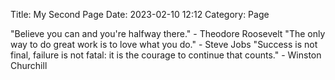 Title: My Second Page
Date: 2023-02-10 12:12
Category: Page

"Believe you can and you're halfway there." - Theodore Roosevelt
"The only way to do great work is to love what you do." - Steve Jobs
"Success is not final, failure is not fatal: it is the courage to continue that counts." - Winston Churchill